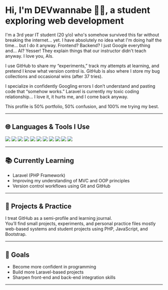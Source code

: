 # Hi, I'm DEVwannabe 👨‍💻, a student exploring web development

I'm a 3rd year IT student (20 y/o) who's somehow survived this far without breaking the internet... yet.
I have absolutely no idea what I'm doing half the time... but I do it anyway.
Frontend? Backend? I just Google everything and... AI? Yesser! They explain things that our instructor didn't teach anyway.
I love you, AIs.

I use GitHub to share my “experiments,” track my attempts at learning, and pretend I know what version control is.
GitHub is also where I store my bug collections and occasional wins (after 37 tries).

I specialize in confidently Googling errors I don’t understand and pasting code that “somehow works.”
Laravel is currently my toxic coding relationship... I love it, it hurts me, and I come back anyway.

This profile is 50% portfolio, 50% confusion, and 100% me trying my best.

---

## 🌐 Languages & Tools I Use

<p align="left">
  <img src="https://img.shields.io/badge/PHP-777BB4?style=flat&logo=php&logoColor=white" />
  <img src="https://img.shields.io/badge/Laravel-FF2D20?style=flat&logo=laravel&logoColor=white" />
  <img src="https://img.shields.io/badge/JavaScript-F7DF1E?style=flat&logo=javascript&logoColor=black" />
  <img src="https://img.shields.io/badge/HTML5-E34F26?style=flat&logo=html5&logoColor=white" />
  <img src="https://img.shields.io/badge/CSS3-1572B6?style=flat&logo=css3&logoColor=white" />
  <img src="https://img.shields.io/badge/Bootstrap-7952B3?style=flat&logo=bootstrap&logoColor=white" />
  <img src="https://img.shields.io/badge/MySQL-4479A1?style=flat&logo=mysql&logoColor=white" />
  <img src="https://img.shields.io/badge/XAMPP-FB7A24?style=flat&logo=xampp&logoColor=white" />
  <img src="https://img.shields.io/badge/Visual%20Studio%20Code-007ACC?style=flat&logo=visual-studio-code&logoColor=white" />
  <img src="https://img.shields.io/badge/Git-F05032?style=flat&logo=git&logoColor=white" />
  <img src="https://img.shields.io/badge/GitHub-181717?style=flat&logo=github&logoColor=white" />
</p>

---

## 📚 Currently Learning

- Laravel (PHP Framework)
- Improving my understanding of MVC and OOP principles
- Version control workflows using Git and GitHub

---

## 📁 Projects & Practice

I treat GitHub as a semi-profile and learning journal.  
You’ll find small projects, experiments, and personal practice files mostly web-based systems and student projects using PHP, JavaScript, and Bootstrap.

---

## 🔎 Goals

- Become more confident in programming
- Build more Laravel-based projects
- Sharpen front-end and back-end integration skills

---

